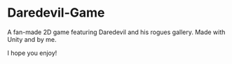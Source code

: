 # Daredevil-Game
A fan-made 2D game featuring Daredevil and his rogues gallery. Made with Unity and by me. 

I hope you enjoy!
